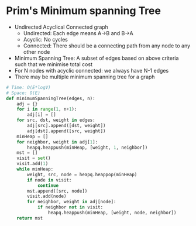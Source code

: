 # Prim's Minimum spanning Tree

- Undirected Acyclical Connected graph
    - Undirected: Each edge means A->B and B->A
    - Acyclic: No cycles
    - Connected: There should be a connecting path from any node to any other node
- Minimum Spanning Tree: A subset of edges based on above criteria such that we minimise total cost
- For N nodes with acyclic connected: we always have N-1 edges
- There may be multiple minimum spanning tree for a graph
```python
# Time: O(E*logV)
# Space: O(E)
def minimumSpanningTree(edges, n):
    adj = {}
    for i in range(1, n+1):
        adj[i] = []
    for src, dst, weight in edges:
        adj[src].append([dst, weight])
        adj[dst].append([src, weight])
    minHeap = []
    for neighbor, weight in adj[1]:
        heapq.heappush(minHeap, [weight, 1, neighbor])
    mst = []
    visit = set()
    visit.add(1)
    while minHeap:
        weight, src, node = heapq.heappop(minHeap)
        if node in visit:
            continue
        mst.append([src, node])
        visit.add(node)
        for neighbor, weight in adj[node]:
            if neighbor not in visit:
                heapq.heappush(minHeap, [weight, node, neighbor])
    return mst
```